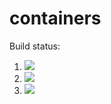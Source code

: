 # containers

Build status:

1. [![](https://github.com/aaronxie0000/containers_assignment/workflows/tests-fibonacci/badge.svg)](https://github.com/aaronxie0000/containers_assignment/actions?query=workflow%3Atests-fibonacci)
1. [![](https://github.com/aaronxie0000/containers_assignment/workflows/tests-range/badge.svg)](https://github.com/aaronxie0000/containers_assignment/actions?query=workflow%3Atests-range)
1. [![](https://github.com/aaronxie0000/containers_assignment/workflows/tests-unicode/badge.svg)](https://github.com/aaronxie0000/containers_assignment/actions?query=workflow%3Atests-unicode)
